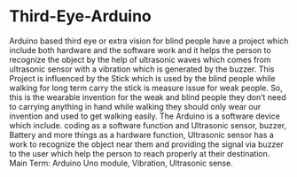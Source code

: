 # Third-Eye-Arduino

Arduino based third eye or extra vision for blind people have a project which include both hardware and the software work and it helps the person to recognize the object by the help of ultrasonic waves which comes from ultrasonic sensor with a vibration which is generated by the buzzer. This Project is influenced by the Stick which is used by the blind people while walking for long term carry the stick is measure issue for weak people. So, this is the wearable invention for the weak and blind people they don’t need to carrying anything in hand while walking they should only wear our invention and used to get walking easily. The Arduino is a software device which include. coding as a software function and Ultrasonic sensor, buzzer, Battery and more things as a hardware function, Ultrasonic sensor has a work to recognize the object near them and providing the signal via buzzer to the user which help the person to reach properly at their destination. Main Term: Arduino Uno module, Vibration, Ultrasonic sense.
